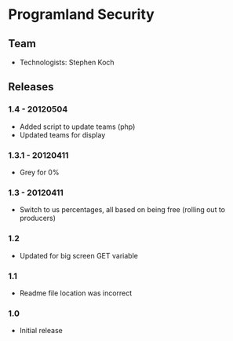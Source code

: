 # Programland Security

## Team
* Technologists: Stephen Koch

## Releases

### 1.4 - 20120504
* Added script to update teams (php)
* Updated teams for display

### 1.3.1 - 20120411
* Grey for 0%

### 1.3 - 20120411
* Switch to us percentages, all based on being free (rolling out to producers)

### 1.2
* Updated for big screen GET variable

### 1.1
* Readme file location was incorrect

### 1.0
* Initial release
